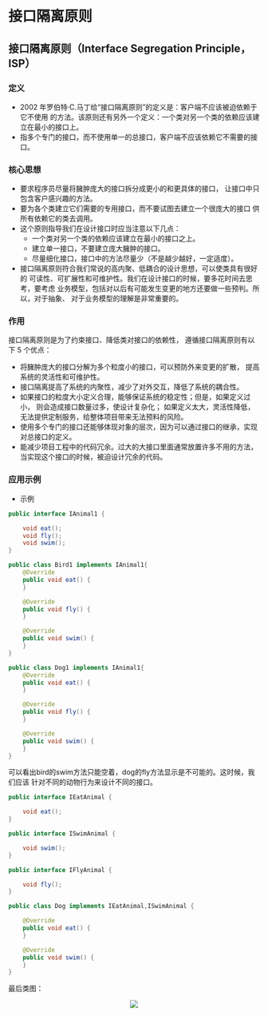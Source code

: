# 接口隔离原则


## 接口隔离原则（Interface Segregation Principle，ISP）
### 定义
- 2002 年罗伯特·C.马丁给“接口隔离原则”的定义是：客户端不应该被迫依赖于它不使用
的方法。该原则还有另外一个定义：一个类对另一个类的依赖应该建立在最小的接口上。
- 指多个专门的接口，而不使用单一的总接口，客户端不应该依赖它不需要的接口。


### 核心思想
- 要求程序员尽量将臃肿庞大的接口拆分成更小的和更具体的接口，
让接口中只包含客户感兴趣的方法。
- 要为各个类建立它们需要的专用接口，而不要试图去建立一个很庞大的接口
供所有依赖它的类去调用。
- 这个原则指导我们在设计接口时应当注意以下几点：
  - 一个类对另一个类的依赖应该建立在最小的接口之上。
  - 建立单一接口，不要建立庞大臃肿的接口。
  - 尽量细化接口，接口中的方法尽量少（不是越少越好，一定适度）。
- 接口隔离原则符合我们常说的高内聚、低耦合的设计思想，可以使类具有很好的
可读性、可扩展性和可维护性。我们在设计接口的时候，要多花时间去思考，要考虑
业务模型，包括对以后有可能发生变更的地方还要做一些预判。所以，对于抽象、
对于业务模型的理解是非常重要的。
 

### 作用
接口隔离原则是为了约束接口、降低类对接口的依赖性，
遵循接口隔离原则有以下 5 个优点：

- 将臃肿庞大的接口分解为多个粒度小的接口，可以预防外来变更的扩散，
提高系统的灵活性和可维护性。
- 接口隔离提高了系统的内聚性，减少了对外交互，降低了系统的耦合性。
- 如果接口的粒度大小定义合理，能够保证系统的稳定性；但是，如果定义过小，
则会造成接口数量过多，使设计复杂化；
如果定义太大，灵活性降低，无法提供定制服务，给整体项目带来无法预料的风险。
- 使用多个专门的接口还能够体现对象的层次，因为可以通过接口的继承，实现对总接口的定义。
- 能减少项目工程中的代码冗余。过大的大接口里面通常放置许多不用的方法，
当实现这个接口的时候，被迫设计冗余的代码。

### 应用示例
- 示例
```java
public interface IAnimal1 {

    void eat();
    void fly();
    void swim();
}
```
```java
public class Bird1 implements IAnimal1{
    @Override
    public void eat() {
    }

    @Override
    public void fly() {
    }

    @Override
    public void swim() {
    }
}
```
```java
public class Dog1 implements IAnimal1{
    @Override
    public void eat() {
    }

    @Override
    public void fly() {
    }

    @Override
    public void swim() {
    }
}
```
可以看出bird的swim方法只能空着，dog的fly方法显示是不可能的。这时候，我们应该
针对不同的动物行为来设计不同的接口。
```java
public interface IEatAnimal {

    void eat();
}
```
```java
public interface ISwimAnimal {

    void swim();
}
```
```java
public interface IFlyAnimal {

    void fly();
}
```
```java
public class Dog implements IEatAnimal,ISwimAnimal {

    @Override
    public void eat() {
    }

    @Override
    public void swim() {
    }
}
```
最后类图：
<div align=center>
    <img src="/MyBlogByVuePress/assets/img/coding_thinkingincoding_designrules_isp_1.png"/>
</div> 